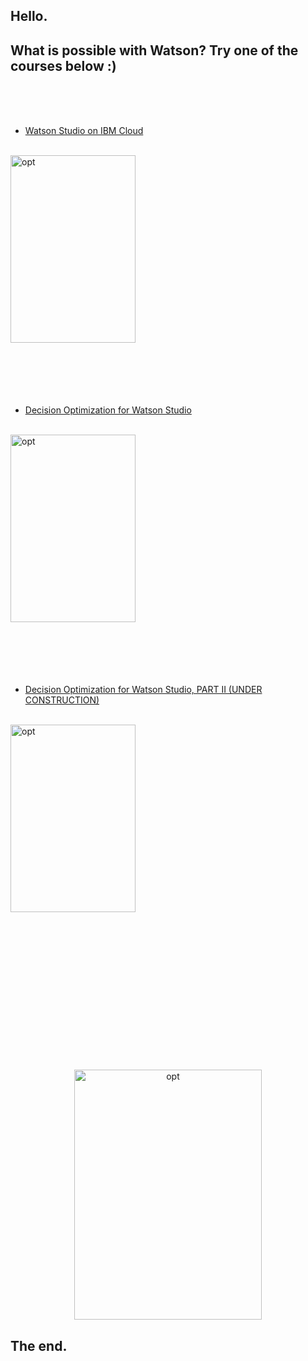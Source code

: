 ## Hello.
## What is possible with Watson? Try one of the courses below :)
<br>
<br>
<br>

* [Watson Studio on IBM Cloud](1-WatsonStudioWorkshop/README.md)   

<br>
<img src="http://ertogrul.github.io/images/watson.gif" width="200" height="300" alt="opt"/>

<br>
<br>
<br>
<br>
<br>
<br>

* [Decision Optimization for Watson Studio](2-DecisionOptimizationWorkshop/README.md)

<br>
<img src="http://ertogrul.github.io/images/optimization.gif" width="200" height="300" alt="opt"/>
<br>
<br>
<br>
<br>
<br>
<br>

* [Decision Optimization for Watson Studio, PART II (UNDER CONSTRUCTION)](3-DecisionOptimizationWorkshopPart2/README.md)

<br>
<img src="http://ertogrul.github.io/images/tumblr_opt3.gif" width="200" height="300" alt="opt"/>
<br>
<br>
<br>
<br>
<br>
<br>

<p align="center">

<br>
<br>
<br>

<br>
<br>
<br>

<br>
<br>
<br>

<img src="http://ertogrul.github.io/images/tumblr_think.gif" width="300" height="400" alt="opt"/>
</p>





##                 The end.
